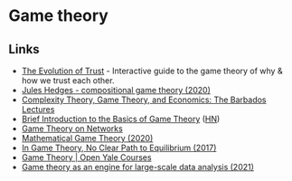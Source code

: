 # Game theory

## Links

- [The Evolution of Trust](https://ncase.me/trust/) - Interactive guide to the game theory of why & how we trust each other.
- [Jules Hedges - compositional game theory (2020)](https://www.youtube.com/watch?v=5Qny8YmLUzk)
- [Complexity Theory, Game Theory, and Economics: The Barbados Lectures](https://www.nowpublishers.com/article/Details/TCS-085)
- [Brief Introduction to the Basics of Game Theory](https://papers.ssrn.com/sol3/papers.cfm?abstract_id=1968579) ([HN](https://news.ycombinator.com/item?id=24831462))
- [Game Theory on Networks](https://ingomarquart.github.io/TOM-GamesOnNetworks/)
- [Mathematical Game Theory (2020)](https://arxiv.org/abs/2012.01850)
- [In Game Theory, No Clear Path to Equilibrium (2017)](https://d2r55xnwy6nx47.cloudfront.net/uploads/2017/07/in-game-theory-no-clear-path-to-equilibrium-20170718.pdf)
- [Game Theory | Open Yale Courses](https://oyc.yale.edu/economics/econ-159)
- [Game theory as an engine for large-scale data analysis (2021)](https://deepmind.com/blog/article/EigenGame)
